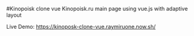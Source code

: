#Kinopoisk clone vue
Kinopoisk.ru main page using vue.js with adaptive layout

Live Demo: https://kinoposk-clone-vue.raymiruone.now.sh/
